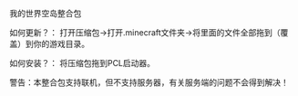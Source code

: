 我的世界空岛整合包

如何更新？：
打开压缩包→打开.minecraft文件夹→将里面的文件全部拖到（覆盖）到你的游戏目录。

如何安装？：
将压缩包拖到PCL启动器。

警告：本整合包支持联机，但不支持服务器，有关服务端的问题不会得到解决！
